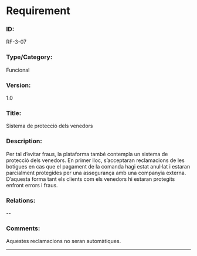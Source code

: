 # Requirement

### ID:
RF-3-07

### Type/Category:
Funcional

### Version:
1.0

### Title:
Sistema de protecció dels venedors

### Description:
Per tal d’evitar fraus, la plataforma també contempla un sistema de protecció dels venedors. En primer lloc, s’acceptaran reclamacions de les botigues en cas que el pagament de la comanda hagi estat anul·lat i estaran parcialment protegides per una assegurança amb una companyia externa. D’aquesta forma tant els clients com els venedors hi estaran protegits enfront errors i fraus.

### Relations:
--

### Comments:
Aquestes reclamacions no seran automàtiques.

---